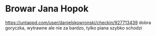 # Browar Jana Hopok
https://untappd.com/user/danielskowronski/checkin/927713439
dobra goryczka, wytrawne ale nie za bardzo, tylko piana szybko schodzi